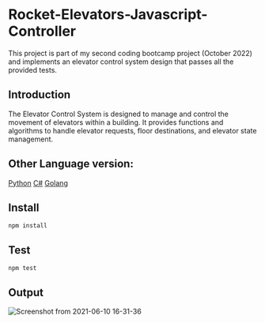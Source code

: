 # Rocket-Elevators-Javascript-Controller
This project is part of my second coding bootcamp project (October 2022) and implements an elevator control system design that passes all the provided tests. 

## Introduction
The Elevator Control System is designed to manage and control the movement of elevators within a building. It provides functions and algorithms to handle elevator requests, floor destinations, and elevator state management. 

## Other Language version:
[Python](https://github.com/0xJungleMonkey/Rocket-Elevators-Python-Controller)
[C#](https://github.com/0xJungleMonkey/Rocket-Elevators-Controller-CSharp)
[Golang](https://github.com/0xJungleMonkey/Rocket-Elevators-Controller-Golang)


## Install

`npm install`

## Test 

`npm test`

## Output 

![Screenshot from 2021-06-10 16-31-36](https://user-images.githubusercontent.com/28630658/121592985-5edd2600-ca09-11eb-9ff0-38215b74c67c.png)
